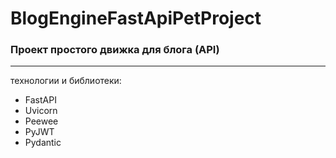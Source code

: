 # BlogEngineFastApiPetProject

### Проект простого движка для блога (API)
***
технологии и библиотеки:
+ FastAPI
+ Uvicorn
+ Peewee
+ PyJWT
+ Pydantic
